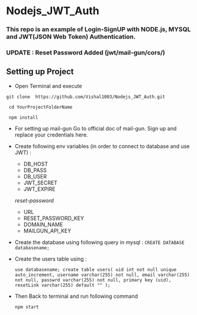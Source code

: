 # Nodejs_JWT_Auth


### This repo is an example of Login-SignUP with NODE.js, MYSQL and JWT(JSON Web Token) Authentication. 

### **UPDATE** : Reset Password Added (jwt/mail-gun/cors/)

## Setting up Project 

* Open Terminal and execute

 `git clone  https://github.com/Vishal1003/Nodejs_JWT_Auth.git`
 
 ` cd YourProjectFolderName`
 
` npm install`

* For setting up mail-gun Go to official doc of mail-gun. Sign up and replace your credentials here.

* Create following env variables (in order to connect to database and use JWT) :
    * DB_HOST
    * DB_PASS
    * DB_USER
    * JWT_SECRET
    * JWT_EXPIRE

    _reset-password_

    * URL
    * RESET_PASSWORD_KEY
    * DOMAIN_NAME
    * MAILGUN_API_KEY
 
* Create the database using following query in mysql :
  `CREATE DATABASE databasename;`

* Create the users table using :

  `use databasename;
create table users(
    uid int not null unique auto_increment,
    username varchar(255) not null,
    email varchar(255) not null,
    passwrd varchar(255) not null,
    primary key (uid),
    resetLink varchar(255) default ""
);`


* Then Back to terminal and run following command 

  `npm start`


